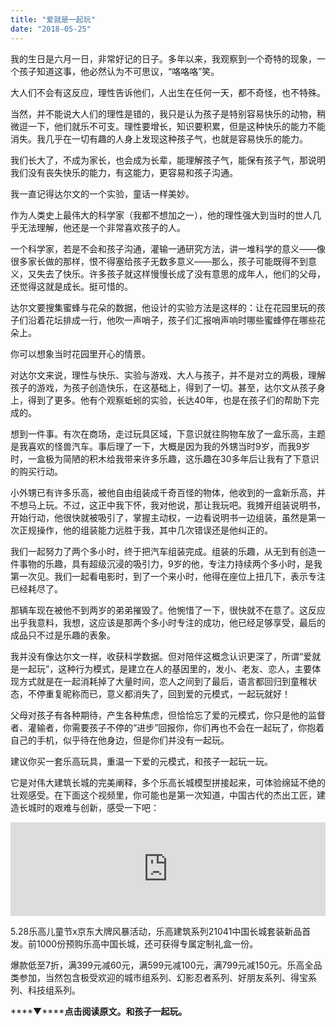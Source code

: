 ```yaml
---
title: "爱就是一起玩"
date: "2018-05-25"
---
```


我的生日是六月一日，非常好记的日子。多年以来，我观察到一个奇特的现象，一个孩子知道这事，他必然认为不可思议，“咯咯咯”笑。

大人们不会有这反应，理性告诉他们，人出生在任何一天，都不奇怪，也不特殊。

当然，并不能说大人们的理性是错的，我只是认为孩子是特别容易快乐的动物，稍微逗一下，他们就乐不可支。理性要增长，知识要积累，但是这种快乐的能力不能消失。我几乎在一切有趣的人身上发现这种孩子气，也就是容易快乐的能力。

我们长大了，不成为家长，也会成为长辈，能理解孩子气，能保有孩子气，那说明我们没有丧失快乐的能力，有这能力，更容易和孩子沟通。

我一直记得达尔文的一个实验，童话一样美妙。

作为人类史上最伟大的科学家（我都不想加之一），他的理性强大到当时的世人几乎无法理解，他还是一个非常喜欢孩子的人。

一个科学家，若是不会和孩子沟通，灌输一通研究方法，讲一堆科学的意义——像很多家长做的那样，恨不得塞给孩子无数多意义——那么，孩子可能既得不到意义，又失去了快乐。许多孩子就这样慢慢长成了没有意思的成年人，他们的父母，还觉得这就是成长。挺可惜的。

达尔文要搜集蜜蜂与花朵的数据，他设计的实验方法是这样的：让在花园里玩的孩子们沿着花坛排成一行，他吹一声哨子，孩子们汇报哨声响时哪些蜜蜂停在哪些花朵上。

你可以想象当时花园里开心的情景。

对达尔文来说，理性与快乐、实验与游戏、大人与孩子，并不是对立的两极，理解孩子的游戏，为孩子创造快乐，在这基础上，得到了一切。甚至，达尔文从孩子身上，得到了更多。他有个观察蚯蚓的实验，长达40年，也是在孩子们的帮助下完成的。

想到一件事。有次在商场，走过玩具区域，下意识就往购物车放了一盒乐高，主题是我喜欢的怪兽汽车。事后理了一下，大概是因为我的外甥当时9岁，而我9岁时，一盒极为简陋的积木给我带来许多乐趣，这乐趣在30多年后让我有了下意识的购买行动。

小外甥已有许多乐高，被他自由组装成千奇百怪的物体，他收到的一盒新乐高，并不想马上玩。不过，这正中我下怀，我对他说，那让我玩吧。我摊开组装说明书，开始行动，他很快就被吸引了，掌握主动权，一边看说明书一边组装，虽然是第一次正规操作，他的组装能力远胜于我，其中几次错误还是他纠正的。

我们一起努力了两个多小时，终于把汽车组装完成。组装的乐趣，从无到有创造一件事物的乐趣，具有超级沉浸的吸引力，9岁的他，专注力持续两个多小时，是我第一次见。我们一起看电影时，到了一个来小时，他得在座位上扭几下，表示专注已经耗尽了。

那辆车现在被他不到两岁的弟弟摧毁了。他惋惜了一下，很快就不在意了。这反应出乎我意料，我想，这应该是那两个多小时专注的成功，他已经足够享受，最后的成品只不过是乐趣的表象。

我并没有像达尔文一样，收获科学数据。但对陪伴这概念认识更深了，所谓“爱就是一起玩”，这种行为模式，是建立在人的基因里的，发小、老友、恋人，主要体现方式就是在一起消耗掉了大量时间，恋人之间到了最后，语言都回归到童稚状态，不停重复昵称而已，意义都消失了，回到爱的元模式，一起玩就好！

父母对孩子有各种期待，产生各种焦虑，但恰恰忘了爱的元模式，你只是他的监督者、灌输者，你需要孩子不停的“进步”回报你，你们再也不会在一起玩了，你抱着自己的手机，似乎待在他身边，但是你们并没有一起玩。

建议你买一套乐高玩具，重温一下爱的元模式，和孩子一起玩一玩。

它是对伟大建筑长城的完美阐释，多个乐高长城模型拼接起来，可体验绵延不绝的壮观感受。在下面这个视频里，你可能也是第一次知道，中国古代的杰出工匠，建造长城时的艰难与创新，感受一下吧：

<iframe class="bp-iframe" width="100%" src="https://v.qq.com/iframe/preview.html?vid=j0664yyd0of&amp;&amp;&amp;auto=0" frameborder="0" allowfullscreen="true"></iframe>

5.28乐高儿童节x京东大牌风暴活动，乐高建筑系列21041中国长城套装新品首发。前1000份预购乐高中国长城，还可获得专属定制礼盒一份。

爆款低至7折，满399元减60元，满599元减100元，满799元减150元。乐高全品类参加，当然包含极受欢迎的城市组系列、幻影忍者系列、好朋友系列、得宝系列、科技组系列。

****▼******点击阅读原文。和孩子一起玩。**
